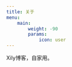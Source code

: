 ```yaml
---
title: 关于
menu:
    main: 
        weight: -90
        params:
            icon: user
---
```


Xily博客，自家用。